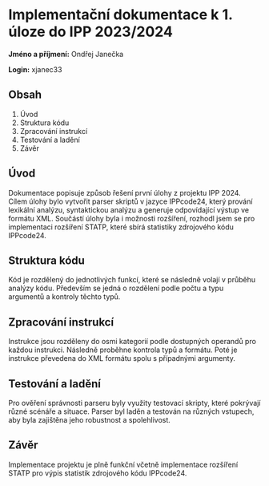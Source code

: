 # Implementační dokumentace k 1. úloze do IPP 2023/2024

**Jméno a příjmení:** Ondřej Janečka

**Login:** xjanec33

## Obsah

1. Úvod
2. Struktura kódu
3. Zpracování instrukcí
4. Testování a ladění
5. Závěr

## Úvod

Dokumentace popisuje způsob řešení první úlohy z projektu IPP 2024. Cílem úlohy bylo vytvořit parser skriptů v jazyce IPPcode24, který prování lexikální analýzu, syntaktickou analýzu a generuje odpovídající výstup ve formátu XML. Součástí úlohy byla i možnosti rozšíření, rozhodl jsem se pro implementaci rozšíření STATP, které sbírá statistiky zdrojového kódu IPPcode24.

## Struktura kódu

Kód je rozdělený do jednotlivých funkcí, které se následně volají v průběhu analýzy kódu. Především se jedná o rozdělení podle počtu a typu argumentů a kontroly těchto typů.

## Zpracování instrukcí

Instrukce jsou rozděleny do osmi kategorií podle dostupných operandů pro každou instrukci. Následně proběhne kontrola typů a formátu. Poté je instrukce převedena do XML formátu spolu s případnými argumenty.

## Testování a ladění

Pro ověření správnosti parseru byly využity testovací skripty, které pokrývají různé scénáře a situace. Parser byl laděn a testován na různých vstupech, aby byla zajištěna jeho robustnost a spolehlivost.

## Závěr

Implementace projektu je plně funkční včetně implementace rozšíření STATP pro výpis statistik zdrojového kódu IPPcode24.
